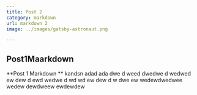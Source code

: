```yaml
--- 
title: Post 2
category: markdown
url: markdown 2
image: ../images/gatsby-astronaut.png

---
```

## Post1Maarkdown 

**Post 1 Markdown ** kandsn adad ada dwe d weed dwedwe d wedwed ew dew d ewd wedwe d wd wd ew dew d w dwe  ew wedewdwedwee wedew dewdweew ewdewdew
